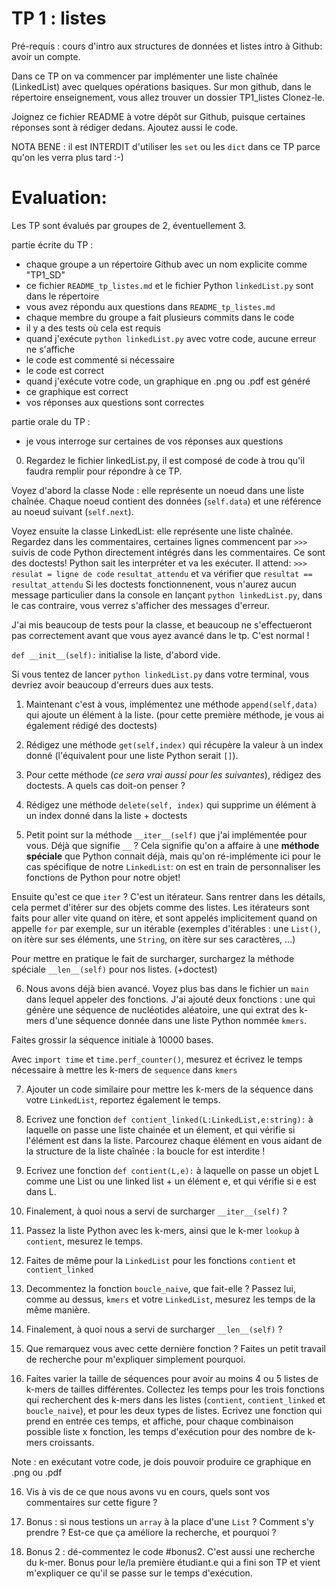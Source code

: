 # TP 1 : listes

Pré-requis : cours d'intro aux structures de données et listes
intro à Github: avoir un compte.


Dans ce TP on va commencer par implémenter une liste chaînée (LinkedList) avec quelques opérations basiques.
Sur mon github, dans le répertoire enseignement, vous allez trouver un dossier TP1_listes
Clonez-le.

Joignez ce fichier README à votre dépôt sur Github, puisque certaines réponses sont à rédiger dedans.
Ajoutez aussi le code.


NOTA BENE : il est INTERDIT d'utiliser les `set` ou les `dict` dans ce TP parce qu'on les verra plus tard :-)


# Evaluation:
Les TP sont évalués par groupes de 2, éventuellement 3.

partie écrite du TP : 
- chaque groupe a un répertoire Github avec un nom explicite comme "TP1_SD"
- ce fichier `README_tp_listes.md` et le fichier Python `linkedList.py` sont dans le répertoire
- vous avez répondu aux questions dans `README_tp_listes.md`
- chaque membre du groupe a fait plusieurs commits dans le code
- il y a des tests où cela est requis
- quand j'exécute `python linkedList.py` avec votre code, aucune erreur ne s'affiche
- le code est commenté si nécessaire
- le code est correct
- quand j'exécute votre code, un graphique en .png ou .pdf est généré
- ce graphique est correct
- vos réponses aux questions sont correctes

partie orale du TP :
- je vous interroge sur certaines de vos réponses aux questions


0. Regardez le fichier linkedList.py, il est composé de code à trou qu'il faudra remplir pour répondre à ce TP.

Voyez d'abord la classe Node : elle représente un noeud dans une liste chaînée.
Chaque noeud contient des données (`self.data`) et une référence au noeud suivant (`self.next`).

Voyez ensuite la classe LinkedList: elle représente une liste chaînée.
Regardez dans les commentaires, certaines lignes commencent par `>>>` suivis de code Python directement intégrés dans les commentaires. 
Ce sont des doctests! Python sait les interpréter et va les exécuter. Il attend:
`>>> resulat = ligne de code`
`resultat_attendu`
et va vérifier que `resultat == resultat_attendu`
Si les doctests fonctionnenent, vous n'aurez aucun message particulier dans la console en lançant `python linkedList.py`, dans le cas contraire, vous verrez s'afficher des messages d'erreur.

J'ai mis beaucoup de tests pour la classe, et beaucoup ne s'effectueront pas correctement avant que vous ayez avancé dans le tp. C'est normal !

`def __init__(self):` initialise la liste, d'abord vide.

Si vous tentez de lancer `python linkedList.py` dans votre terminal, vous devriez avoir beaucoup d'erreurs dues aux tests.

1. Maintenant c'est à vous, implémentez une méthode `append(self,data)` qui ajoute un élément à la liste.
(pour cette première méthode, je vous ai également rédigé des doctests)


2. Rédigez une méthode `get(self,index)` qui récupère la valeur à un index donné (l'équivalent pour une liste Python serait `[]`).

3. Pour cette méthode (*ce sera vrai aussi pour les suivantes*), rédigez des doctests. A quels cas doit-on penser ?


4. Rédigez une méthode `delete(self, index)` qui supprime un élément à un index donné dans la liste + doctests

5. Petit point sur la méthode `__iter__(self)` que j'ai implémentée pour vous.
Déjà que signifie `__` ? Cela signifie qu'on a affaire à une **méthode spéciale** que Python connait déjà, mais qu'on ré-implémente ici pour le cas spécifique de notre `LinkedList`: on est en train de personnaliser les fonctions de Python pour notre objet!

Ensuite qu'est ce que `iter` ? C'est un itérateur. Sans rentrer dans les détails, cela permet d'itérer sur des objets comme des listes. Les itérateurs sont faits pour aller vite quand on itère, et sont appelés implicitement quand on appelle `for` par exemple, sur un itérable (exemples d'itérables : une `List()`, on itère sur ses éléments, une `String`, on itère sur ses caractères, ...)

Pour mettre en pratique le fait de surcharger, surchargez la méthode spéciale `__len__(self)` pour nos listes. (+doctest)

6. Nous avons déjà bien avancé. Voyez plus bas dans le fichier un `main` dans lequel appeler des fonctions.
J'ai ajouté deux fonctions : une qui génère une séquence de nucléotides aléatoire, une qui extrat des k-mers d'une séquence donnée dans une liste Python nommée `kmers`. 

Faites grossir la séquence initiale à 10000 bases.

Avec `import time` et `time.perf_counter()`, mesurez et écrivez le temps nécessaire à mettre les k-mers de `sequence` dans `kmers`

7. Ajouter un code similaire pour mettre les k-mers de la séquence dans votre `LinkedList`, reportez également le temps.

8. Ecrivez une fonction `def contient_linked(L:LinkedList,e:string):` à laquelle on passe une liste chainée et un élement, et qui vérifie si l'élément est dans la liste. Parcourez chaque élément en vous aidant de la structure de la liste chaînée : la boucle for est interdite !

8. Ecrivez une fonction `def contient(L,e):` à laquelle on passe un objet L comme une List ou une linked list + un élément e, et qui vérifie si e est dans L.

9. Finalement, à quoi nous a servi de surcharger `__iter__(self)` ?

10. Passez la liste Python avec les k-mers, ainsi que le k-mer `lookup` à `contient`, mesurez le temps.

11. Faites de même pour la `LinkedList` pour les fonctions `contient` et `contient_linked`

12. Decommentez la fonction `boucle_naive`, que fait-elle ? Passez lui, comme au dessus, `kmers` et votre `LinkedList`, mesurez les temps de la même manière.

13. Finalement, à quoi nous a servi de surcharger `__len__(self)` ? 

14. Que remarquez vous avec cette dernière fonction ? Faites un petit travail de recherche pour m'expliquer simplement pourquoi.

15. Faites varier la taille de séquences pour avoir au moins 4 ou 5 listes de k-mers de tailles différentes. Collectez les temps pour les trois fonctions qui recherchent des k-mers dans les listes (`contient`, `contient_linked` et `boucle_naive`), et pour les deux types de listes. Ecrivez une fonction qui prend en entrée ces temps, et affiche, pour chaque combinaison possible liste x fonction, les temps d'exécution pour des nombre de k-mers croissants.

Note : en exécutant votre code, je dois pouvoir produire ce graphique en .png ou .pdf

16. Vis à vis de ce que nous avons vu en cours, quels sont vos commentaires sur cette figure ? 

17. Bonus : si nous testions un `array` à la place d'une `List` ? Comment s'y prendre ? Est-ce que ça améliore la recherche, et pourquoi ? 

18. Bonus 2 : dé-commentez le code #bonus2. C'est aussi une recherche du k-mer. Bonus pour le/la première étudiant.e qui a fini son TP et vient m'expliquer ce qu'il se passe sur le temps d'exécution.


